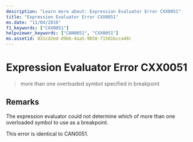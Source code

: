 ```yaml
---
description: "Learn more about: Expression Evaluator Error CXX0051"
title: "Expression Evaluator Error CXX0051"
ms.date: "11/04/2016"
f1_keywords: ["CXX0051"]
helpviewer_keywords: ["CAN0051", "CXX0051"]
ms.assetid: 031cd2ed-d9bb-4aa5-9858-71581bcca49c
---
```

# Expression Evaluator Error CXX0051

> more than one overloaded symbol specified in breakpoint

## Remarks

The expression evaluator could not determine which of more than one overloaded symbol to use as a breakpoint.

This error is identical to CAN0051.
